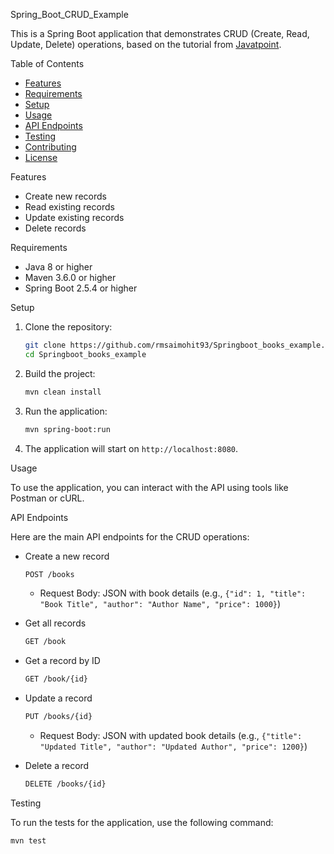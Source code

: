 Spring_Boot_CRUD_Example

This is a Spring Boot application that demonstrates CRUD (Create, Read, Update, Delete) operations, based on the tutorial from [Javatpoint](https://www.javatpoint.com/spring-boot-crud-operations).

Table of Contents

- [Features](#features)
- [Requirements](#requirements)
- [Setup](#setup)
- [Usage](#usage)
- [API Endpoints](#api-endpoints)
- [Testing](#testing)
- [Contributing](#contributing)
- [License](#license)

Features

- Create new records
- Read existing records
- Update existing records
- Delete records

Requirements

- Java 8 or higher
- Maven 3.6.0 or higher
- Spring Boot 2.5.4 or higher

Setup

1. Clone the repository:
    ```sh
    git clone https://github.com/rmsaimohit93/Springboot_books_example.git
    cd Springboot_books_example
    ```

2. Build the project:
    ```sh
    mvn clean install
    ```

3. Run the application:
    ```sh
    mvn spring-boot:run
    ```

4. The application will start on `http://localhost:8080`.

Usage

To use the application, you can interact with the API using tools like Postman or cURL.

API Endpoints

Here are the main API endpoints for the CRUD operations:

- Create a new record
    ```sh
    POST /books
    ```
    - Request Body: JSON with book details (e.g., `{"id": 1, "title": "Book Title", "author": "Author Name", "price": 1000}`)

- Get all records
    ```sh
    GET /book
    ```

- Get a record by ID
    ```sh
    GET /book/{id}
    ```

- Update a record
    ```sh
    PUT /books/{id}
    ```
    - Request Body: JSON with updated book details (e.g., `{"title": "Updated Title", "author": "Updated Author", "price": 1200}`)

- Delete a record
    ```sh
    DELETE /books/{id}
    ```

Testing

To run the tests for the application, use the following command:
```sh
mvn test

